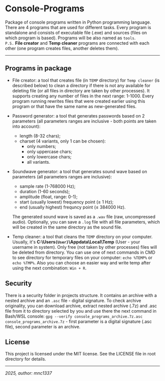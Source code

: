 # Console-Programs

Package of console programs written in Python programming language. There are 4 programs that are used for different tasks. Every program is standalone and consists of executable file (.exe) and sources (files on which program is based). Programs will be also named as `tools`.  
`P.S.` **File creator** and **Temp cleaner** programs are connected with each other (one program creates files, another deletes them).

---

## Programs in package

- File creator: a tool that creates file (in `TEMP` directory) for `Temp cleaner` (is described below) to clean a directory if there is not any available for deleting file (or all files in directory are taken by other processes). It supports creating any number of files in the next range: 1-1000. Every program running rewrites files that were created earlier using this program or that have the same name as new-generated files.


- Password generator: a tool that generates passwords based on 2 parameters (all parameters ranges are inclusive - both points are taken into account):
    - length (8-32 chars);
    - charset (4 variants, only 1 can be chosen):
        - only numbers;
        - only uppercase chars;
        - only lowercase chars;
        - all variants.


- Soundwave generator: a tool that generates sound wave based on parameters (all parameters ranges are inclusive):
    - sample rate (1-768000 Hz);
    - duration (1-60 seconds);
    - amplitude (float, range: 0-1);
    - start (usually lowest) frequency point (≥ 1 Hz);
    - end (usually highest) frequncy point (≤ 384000 Hz).

    The generated sound wave is saved as a `.wav` file (raw, uncompressed audio). Optionally, you can save a `.log` file with all file parameters, which will be created in the same directory as the sound file.


- Temp cleaner: a tool that cleans the `TEMP` directory on your computer. Usually, it's **C:\Users`{User}`\Appdata\Local\Temp** (User - your username in system). Only free (not taken by other processes) files will be deleted from directory. You can use one of next commands in CMD to see directory for temporary files on your computer: `echo %TEMP%` or `echo %TMP%`. Also you can choose an easier way and write temp after using the next combination: `Win + R`.

## Security

There is a security folder in projects structure. It contains an archive with a nested archive and an `.asc` file - digital signature. To check archive originality, you can download archive, extract nested archive (.7z) and .asc file from it to directory selected by you and use there the next command in Bash/WSL console: `gpg --verify console_programs_archive.7z.asc console_programs_archive.7z` - first parameter is a digital signature (.asc file), second parameter is an archive.

## License

This project is licensed under the MIT license. See the LICENSE file in root directory for details.

---

*2025, author: mnc1337*